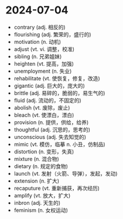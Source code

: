 # 2024-07-04

- contrary (adj. 相反的)
- flourishing (adj. 繁荣的，盛行的)
- motivation (n. 动机)
- adjust (vt. vi. 调整，校准)
- sibling (n. 兄弟姐妹)
- heighten (vt. 提高，加强)
- unemployment (n. 失业)
- rehabilitate (vt. 使恢复，修复，改造)
- gigantic (adj. 巨大的，庞大的)
- brittle (adj. 易碎的，脆弱的，易生气的)
- fluid (adj. 流动的，不固定的)
- abolish (vt. 废除，废止)
- bleach (vt. 使漂白，漂白)
- provision (n. 提供，供给，给养)
- thoughtful (adj. 沉思的，思考的)
- unconscious (adj. 失去知觉的)
- mimic (vt. 模仿，临摹 n. 小丑，仿制品)
- distortion (n. 变形，失真)
- mixture (n. 混合物)
- dietary (n. 规定的食物)
- launch (vt. 发射（火箭、导弹），发起，发动)
- extension (n. 扩大)
- recaputure (vt. 重新捕获，再次经历)
- amplify (vt. 放大，扩大)
- inbron (adj. 天生的)
- feminism (n. 女权运动)